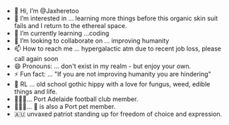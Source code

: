 - 👋 Hi, I’m @Jaxheretoo
- 👀 I’m interested in ... learning more things before this organic skin suit fails and I return to the ethereal space. 
- 🌱 I’m currently learning ...coding 
- 💞️ I’m looking to collaborate on ... improving humanity
- 📫 How to reach me ... hypergalactic atm due to recent job loss, please call again soon
- 😄 Pronouns: ... don't exist in my realm - but enjoy your own. 
- ⚡ Fun fact: ... "If you are not improving humanity you are hindering" 
- 🖤 RL ... old school gothic hippy with a love for fungus, weed, edible things and life.
- 💙🖤🤍... Port Adelaide football club member.
- 💙🖤🤍... 🐶 is also a Port pet member.
- 🇦🇺 unvaxed patriot standing up for freedom of choice and expression.
<!---
Jaxheretoo/Jaxheretoo is a ✨ special ✨ repository because its `README.md` (this file) appears on your GitHub profile.
You can click the Preview link to take a look at your changes.
--->

